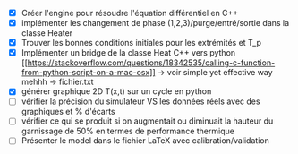 - [x] Créer l'engine pour résoudre l'équation différentiel en C++
- [x] implémenter les changement de phase (1,2,3)/purge/entré/sortie dans la classe Heater
- [x] Trouver les bonnes conditions initiales pour les extrémités et T_p
- [x] Implémenter un bridge de la classe Heat C++ vers python [[https://stackoverflow.com/questions/18342535/calling-c-function-from-python-script-on-a-mac-osx]] -> voir simple yet effective way mehhh -> fichier.txt
- [x] générer graphique 2D T(x,t) sur un cycle en python
- [ ] vérifier la précision du simulateur VS les données réels avec des graphiques et % d'écarts
- [ ] vérifier ce qui se produit si on augmentait ou diminuait la hauteur du garnissage de 50% en termes de performance thermique
- [ ] Présenter le model dans le fichier LaTeX avec calibration/validation